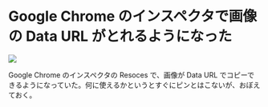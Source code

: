 # Google Chrome のインスペクタで画像の Data URL がとれるようになった

![](http://user-image.logdown.io/user/5835/blog/5854/post/180452/Gk1ZRK3DTWajYoX0UdNf_t.png)

Google Chrome のインスペクタの Resoces で、画像が Data URL でコピーできるようになっていた。何に使えるかというとすぐにピンとはこないが、おぼえておく。
